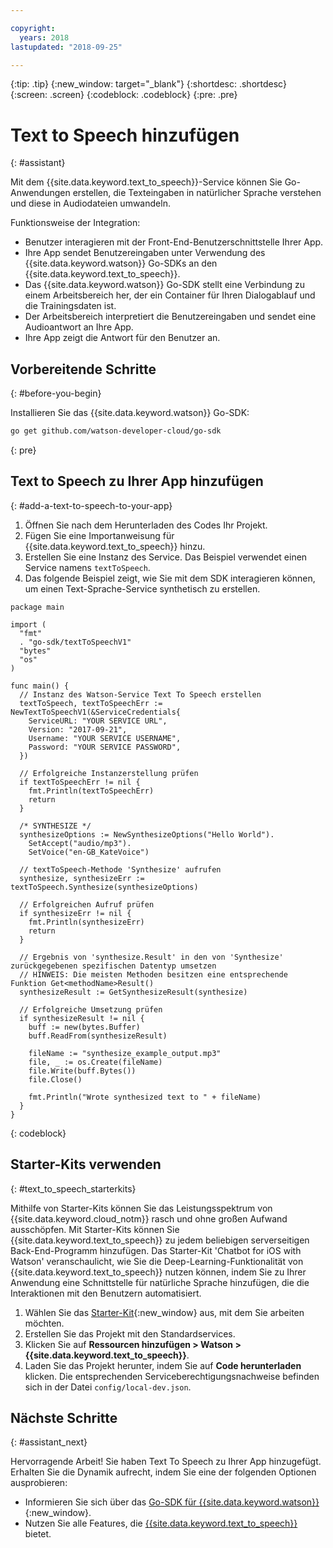 ```yaml
---

copyright:
  years: 2018
lastupdated: "2018-09-25"

---
```


{:tip: .tip}
{:new_window: target="_blank"}
{:shortdesc: .shortdesc}
{:screen: .screen}
{:codeblock: .codeblock}
{:pre: .pre}

# Text to Speech hinzufügen 
{: #assistant}

Mit dem {{site.data.keyword.text_to_speech}}-Service können Sie Go-Anwendungen erstellen, die Texteingaben in natürlicher Sprache verstehen und diese in Audiodateien umwandeln. 

Funktionsweise der Integration:

* Benutzer interagieren mit der Front-End-Benutzerschnittstelle Ihrer App.
* Ihre App sendet Benutzereingaben unter Verwendung des {{site.data.keyword.watson}} Go-SDKs an den {{site.data.keyword.text_to_speech}}.
* Das {{site.data.keyword.watson}} Go-SDK stellt eine Verbindung zu einem Arbeitsbereich her, der ein Container für Ihren Dialogablauf und die Trainingsdaten ist.
* Der Arbeitsbereich interpretiert die Benutzereingaben und sendet eine Audioantwort an Ihre App.
* Ihre App zeigt die Antwort für den Benutzer an.

## Vorbereitende Schritte
{: #before-you-begin}

Installieren Sie das {{site.data.keyword.watson}} Go-SDK:
```bash
go get github.com/watson-developer-cloud/go-sdk
```
{: pre}

## Text to Speech zu Ihrer App hinzufügen
{: #add-a-text-to-speech-to-your-app}

1. Öffnen Sie nach dem Herunterladen des Codes Ihr Projekt. 
2. Fügen Sie eine Importanweisung für {{site.data.keyword.text_to_speech}} hinzu.
3. Erstellen Sie eine Instanz des Service. Das Beispiel verwendet einen Service namens `textToSpeech`. 
4. Das folgende Beispiel zeigt, wie Sie mit dem SDK interagieren können, um einen Text-Sprache-Service synthetisch zu erstellen.

```golang
package main

import (
  "fmt"
  . "go-sdk/textToSpeechV1"
  "bytes"
  "os"
)

func main() {
  // Instanz des Watson-Service Text To Speech erstellen
  textToSpeech, textToSpeechErr := NewTextToSpeechV1(&ServiceCredentials{
    ServiceURL: "YOUR SERVICE URL",
    Version: "2017-09-21",
    Username: "YOUR SERVICE USERNAME",
    Password: "YOUR SERVICE PASSWORD",
  })

  // Erfolgreiche Instanzerstellung prüfen
  if textToSpeechErr != nil {
    fmt.Println(textToSpeechErr)
    return
  }

  /* SYNTHESIZE */
  synthesizeOptions := NewSynthesizeOptions("Hello World").
    SetAccept("audio/mp3").
    SetVoice("en-GB_KateVoice")

  // textToSpeech-Methode 'Synthesize' aufrufen
  synthesize, synthesizeErr := textToSpeech.Synthesize(synthesizeOptions)

  // Erfolgreichen Aufruf prüfen
  if synthesizeErr != nil {
    fmt.Println(synthesizeErr)
    return
  }

  // Ergebnis von 'synthesize.Result' in den von 'Synthesize' zurückgegebenen spezifischen Datentyp umsetzen
  // HINWEIS: Die meisten Methoden besitzen eine entsprechende Funktion Get<methodName>Result()
  synthesizeResult := GetSynthesizeResult(synthesize)

  // Erfolgreiche Umsetzung prüfen
  if synthesizeResult != nil {
    buff := new(bytes.Buffer)
    buff.ReadFrom(synthesizeResult)

    fileName := "synthesize_example_output.mp3"
    file, _ := os.Create(fileName)
    file.Write(buff.Bytes())
    file.Close()

    fmt.Println("Wrote synthesized text to " + fileName)
  }
}
```
{: codeblock}

## Starter-Kits verwenden
{: #text_to_speech_starterkits}

Mithilfe von Starter-Kits können Sie das Leistungsspektrum von {{site.data.keyword.cloud_notm}} rasch und ohne großen Aufwand ausschöpfen. Mit Starter-Kits können Sie {{site.data.keyword.text_to_speech}} zu jedem beliebigen serverseitigen Back-End-Programm hinzufügen. Das Starter-Kit 'Chatbot for iOS with Watson' veranschaulicht, wie Sie die Deep-Learning-Funktionalität von {{site.data.keyword.text_to_speech}} nutzen können, indem Sie zu Ihrer Anwendung eine Schnittstelle für natürliche Sprache hinzufügen, die die Interaktionen mit den Benutzern automatisiert.

1. Wählen Sie das [Starter-Kit](https://console.bluemix.net/developer/appledevelopment/starter-kits){:new_window} aus, mit dem Sie arbeiten möchten.
2. Erstellen Sie das Projekt mit den Standardservices.
3. Klicken Sie auf **Ressourcen hinzufügen > Watson > {{site.data.keyword.text_to_speech}}**.
4. Laden Sie das Projekt herunter, indem Sie auf **Code herunterladen** klicken. Die entsprechenden Serviceberechtigungsnachweise befinden sich in der Datei `config/local-dev.json`.

## Nächste Schritte
{: #assistant_next}

Hervorragende Arbeit! Sie haben Text To Speech zu Ihrer App hinzugefügt. Erhalten Sie die Dynamik aufrecht, indem Sie eine der folgenden Optionen ausprobieren:
* Informieren Sie sich über das [Go-SDK für {{site.data.keyword.watson}}](https://github.com/watson-developer-cloud/go-sdk){:new_window}.
* Nutzen Sie alle Features, die [{{site.data.keyword.text_to_speech}}](/docs/services/text_to_speech/index.html) bietet.
